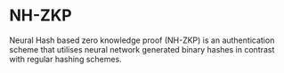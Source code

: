 # NH-ZKP
Neural Hash based zero knowledge proof (NH-ZKP) is an authentication scheme that utilises neural network generated binary hashes in contrast with regular hashing schemes.
